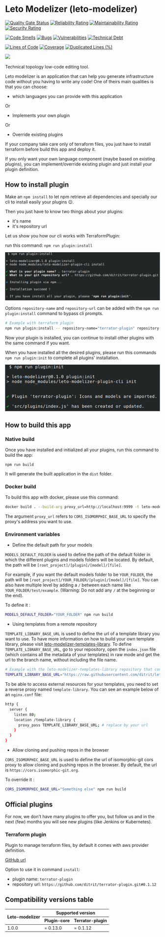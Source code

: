 # Leto Modelizer (leto-modelizer)

[![Quality Gate Status](https://sonarcloud.io/api/project_badges/measure?project=ditrit_leto-modelizer&metric=alert_status)](https://sonarcloud.io/summary/overall?id=ditrit_leto-modelizer)
[![Reliability Rating](https://sonarcloud.io/api/project_badges/measure?project=ditrit_leto-modelizer&metric=reliability_rating)](https://sonarcloud.io/summary/overall?id=ditrit_leto-modelizer)
[![Maintainability Rating](https://sonarcloud.io/api/project_badges/measure?project=ditrit_leto-modelizer&metric=sqale_rating)](https://sonarcloud.io/summary/overall?id=ditrit_leto-modelizer)
[![Security Rating](https://sonarcloud.io/api/project_badges/measure?project=ditrit_leto-modelizer&metric=security_rating)](https://sonarcloud.io/summary/overall?id=ditrit_leto-modelizer)

[![Code Smells](https://sonarcloud.io/api/project_badges/measure?project=ditrit_leto-modelizer&metric=code_smells)](https://sonarcloud.io/summary/overall?id=ditrit_leto-modelizer)
[![Bugs](https://sonarcloud.io/api/project_badges/measure?project=ditrit_leto-modelizer&metric=bugs)](https://sonarcloud.io/summary/overall?id=ditrit_leto-modelizer)
[![Vulnerabilities](https://sonarcloud.io/api/project_badges/measure?project=ditrit_leto-modelizer&metric=vulnerabilities)](https://sonarcloud.io/summary/overall?id=ditrit_leto-modelizer)
[![Technical Debt](https://sonarcloud.io/api/project_badges/measure?project=ditrit_leto-modelizer&metric=sqale_index)](https://sonarcloud.io/summary/overall?id=ditrit_leto-modelizer)

[![Lines of Code](https://sonarcloud.io/api/project_badges/measure?project=ditrit_leto-modelizer&metric=ncloc)](https://sonarcloud.io/summary/overall?id=ditrit_leto-modelizer)
[![Coverage](https://sonarcloud.io/api/project_badges/measure?project=ditrit_leto-modelizer&metric=coverage)](https://sonarcloud.io/summary/overall?id=ditrit_leto-modelizer)
[![Duplicated Lines (%)](https://sonarcloud.io/api/project_badges/measure?project=ditrit_leto-modelizer&metric=duplicated_lines_density)](https://sonarcloud.io/summary/overall?id=ditrit_leto-modelizer)

[![](https://dcbadge.vercel.app/api/server/zkKfj9gj2C?style=flat&theme=default-inverted)](https://discord.gg/zkKfj9gj2C)


Technical topology low-code editing tool.

Leto modelizer is an application that can help you generate infrastructure code without you having to write any code!
One of theirs main qualities is that you can choose:


- which languages you can provide with this application

Or

- Implements your own plugin

Or

- Override existing plugins

If your company take care only of terraform files, you just have to install terraform before build this app and deploy it.

If you only want your own language component (maybe based on existing plugins), you can implement/override existing plugin and just install your plugin definition.

## How to install plugin

Make an `npm install` to let npm retrieve all dependencies and specially our cli to install easily your plugins 😉.

Then you just have to know two things about your plugins:
- it's name
- it's repository url

Let us show you how our cli works with TerraformPlugin:

run this command: `npm run plugin:install`

![](docs/plugin-install.png)

Options `repository-name` and `repository-url` can be added with the `npm run plugin:install` command to bypass cli prompts.

```bash
# Example with terraform plugin
npm run plugin:install -- repository-name="terrator-plugin" repository-url="https://github.com/ditrit/terrator-plugin.git#0.1.12"
```

Now your plugin is installed, you can continue to install other plugins with the same command if you want.

When you have installed all the desired plugins, please run this commands `npm run plugin:init` to complete all plugins' installation.

![](docs/plugin-init.png)

## How to build this app

### Native build

Once you have installed and initialized all your plugins, run this command to build the app:

```
npm run build
```

It will generate the built application in the `dist` folder.

### Docker build

To build this app with docker, please use this command:
```bash
docker build . --build-arg proxy_url=http://localhost:9999 -t leto-modelizer
```

The argument `proxy_url` refers to `CORS_ISOMORPHIC_BASE_URL` to specify the proxy's address you want to use.

### Environment variables

* Define the default path for your models

`MODELS_DEFAULT_FOLDER` is used to define the path of the default folder in which the different plugins and models folders will be located.
By default, the path will be `[root_project]/[plugin]/[model]/[file]`.

For example, if you want the default models folder to be `YOUR_FOLDER`, the path will be `[root_project]/YOUR_FOLDER/[plugin]/[model]/[file]`.
You can also have multiple level by adding a `/` between each name like `YOUR_FOLDER/test/example`. (Warning: Do not add any `/` at the beginning or the end).

To define it :

```bash
MODELS_DEFAULT_FOLDER="YOUR_FOLDER" npm run build
```

* Using templates from a remote repository

`TEMPLATE_LIBRARY_BASE_URL` is used to define the url of a template library you want to use. To have more information on how to build your own template library, please visit [leto-modelizer-templates-library](https://github.com/ditrit/leto-modelizer-templates-library). To define `TEMPLATE_LIBRARY_BASE_URL`, go to your repository, open the `index.json` file (which contains all the metadata of your templates) in raw mode and get the url to the branch name, without including the file name.


```bash
# Example with the leto-modelizer-templates-library repository that contains all default templates for leto-modelizer.
TEMPLATE_LIBRARY_BASE_URL="https://raw.githubusercontent.com/ditrit/leto-modelizer-templates-library/main" npm run build
```

To be able to access external resources for your templates, you need to set a reverse proxy named `template-library`. You can see an example below of an `nginx.conf` file:

```bash
http {
  server {
    listen 80;
    location /template-library {
      proxy_pass TEMPLATE_LIBRARY_BASE_URL; # replace by your url
    }
  }
}
```


* Allow cloning and pushing repos in the browser

`CORS_ISOMORPHIC_BASE_URL` is used to define the url of isomorphic-git cors proxy to allow cloning and pushing repos in the browser.
By default, the url is `https://cors.isomorphic-git.org`.

To override it :

```bash
CORS_ISOMORPHIC_BASE_URL="Something else" npm run build
```

## Official plugins

For now, we don't have many plugins to offer you, but follow us and in the next (few) months you will see new plugins (like Jenkins or Kubernetes).

### Terraform plugin

Plugin to manage terraform files, by default it comes with aws provider definition.

[GitHub url](https://github.com/ditrit/terrator-plugin)

Option to use it in command `install`:

- plugin name: `terrator-plugin`
- repository url: `https://github.com/ditrit/terrator-plugin.git#0.1.12`

## Compatibility versions table

<table>
  <thead>
    <tr>
      <th rowspan="2">Leto-modelizer</th>
      <th colspan="2">Supported version</th>
    </tr>
    <tr>
      <th>Plugin-core</th>
      <th>Terrator-plugin</th>
    </tr>
  </thead>
  <tbody>
    <tr>
      <td>1.0.0</td>
      <td>= 0.13.0</td>
      <td>= 0.1.12</td>
    </tr>
  </tbody>
</table>
